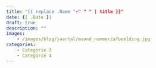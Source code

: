 ```yaml
---
title: "{{ replace .Name "-" " " | title }}"
date: {{ .Date }}
draft: true
description: ""
images:
    - /images/blog/jaartal/maand_nummer/afbeelding.jpg
categories:
    - Categorie 3
    - Categorie 4
---
```


